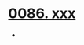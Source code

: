 # [0086. xxx](https://github.com/Tdahuyou/TNotes.react/tree/main/0086.%20xxx)

<!-- region:toc -->


- 

<!-- endregion:toc -->
